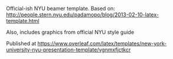 Official-ish NYU beamer template. Based on: http://people.stern.nyu.edu/padamopo/blog/2013-02-10-latex-template.html

Also, includes graphics from official NYU style guide

Published at <https://www.overleaf.com/latex/templates/new-york-university-nyu-presentation-template/vgnmxfjctkcr>

